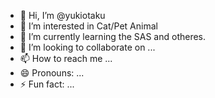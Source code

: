 - 👋 Hi, I’m @yukiotaku
- 👀 I’m interested in Cat/Pet Animal
- 🌱 I’m currently learning the SAS and otheres.
- 💞️ I’m looking to collaborate on ...
- 📫 How to reach me ...
- 😄 Pronouns: ...
- ⚡ Fun fact: ...

<!---
yukiotaku/yukiotaku is a ✨ special ✨ repository because its `README.md` (this file) appears on your GitHub profile.
You can click the Preview link to take a look at your changes.
--->
